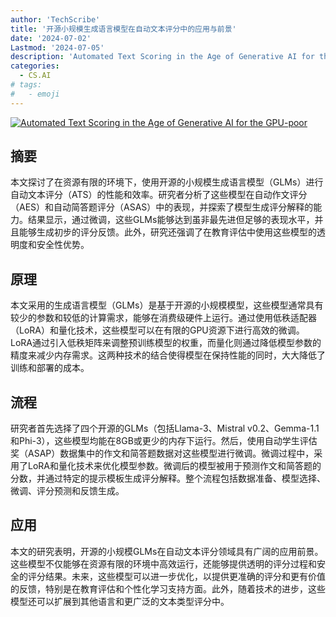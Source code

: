 ```yaml
---
author: 'TechScribe'
title: '开源小规模生成语言模型在自动文本评分中的应用与前景'
date: '2024-07-02'
Lastmod: '2024-07-05'
description: 'Automated Text Scoring in the Age of Generative AI for the GPU-poor'
categories:
  - CS.AI
# tags:
#   - emoji
---
```


[![Automated Text Scoring in the Age of Generative AI for the GPU-poor](https://arxiv-research-1301205113.cos.ap-guangzhou.myqcloud.com/images/2407.01873v1.pdf_0.jpg)](https://arxiv.org/abs/2407.01873v1)

## 摘要

本文探讨了在资源有限的环境下，使用开源的小规模生成语言模型（GLMs）进行自动文本评分（ATS）的性能和效率。研究者分析了这些模型在自动作文评分（AES）和自动简答题评分（ASAS）中的表现，并探索了模型生成评分解释的能力。结果显示，通过微调，这些GLMs能够达到虽非最先进但足够的表现水平，并且能够生成初步的评分反馈。此外，研究还强调了在教育评估中使用这些模型的透明度和安全性优势。<!--more-->

## 原理

本文采用的生成语言模型（GLMs）是基于开源的小规模模型，这些模型通常具有较少的参数和较低的计算需求，能够在消费级硬件上运行。通过使用低秩适配器（LoRA）和量化技术，这些模型可以在有限的GPU资源下进行高效的微调。LoRA通过引入低秩矩阵来调整预训练模型的权重，而量化则通过降低模型参数的精度来减少内存需求。这两种技术的结合使得模型在保持性能的同时，大大降低了训练和部署的成本。

## 流程

研究者首先选择了四个开源的GLMs（包括Llama-3、Mistral v0.2、Gemma-1.1和Phi-3），这些模型均能在8GB或更少的内存下运行。然后，使用自动学生评估奖（ASAP）数据集中的作文和简答题数据对这些模型进行微调。微调过程中，采用了LoRA和量化技术来优化模型参数。微调后的模型被用于预测作文和简答题的分数，并通过特定的提示模板生成评分解释。整个流程包括数据准备、模型选择、微调、评分预测和反馈生成。

## 应用

本文的研究表明，开源的小规模GLMs在自动文本评分领域具有广阔的应用前景。这些模型不仅能够在资源有限的环境中高效运行，还能够提供透明的评分过程和安全的评分结果。未来，这些模型可以进一步优化，以提供更准确的评分和更有价值的反馈，特别是在教育评估和个性化学习支持方面。此外，随着技术的进步，这些模型还可以扩展到其他语言和更广泛的文本类型评分中。